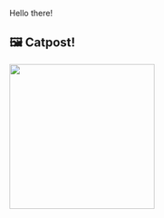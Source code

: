 Hello there!



## 🖼️ Catpost!

<sub>
    <img src="https://cdn2.thecatapi.com/images/MTkyNjU3NQ.jpg" height="256">
</sub>

